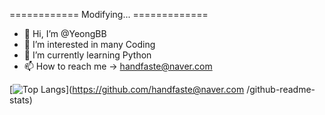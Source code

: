 ============  Modifying...  =============


- 👋 Hi, I’m @YeongBB
- 👀 I’m interested in many Coding
- 🌱 I’m currently learning Python
- 📫 How to reach me  ->  handfaste@naver.com 

<!---
YeongBB/YeongBB is a ✨ special ✨ repository because its `README.md` (this file) appears on your GitHub profile.
You can click the Preview link to take a look at your changes.
--->

[![Top Langs](https://github-readme-stats.vercel.app/api/top-langs/?username=handfaste@naver.com )](https://github.com/handfaste@naver.com /github-readme-stats)


